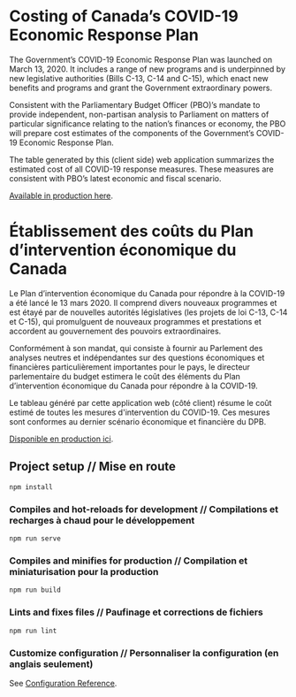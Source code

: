 # Costing of Canada’s COVID-19 Economic Response Plan
The Government’s COVID-19 Economic Response Plan was launched on March 13, 2020.  It includes a range of new programs and is underpinned by new legislative authorities (Bills C-13, C-14 and C-15), which enact new benefits and programs and grant the Government extraordinary powers.

Consistent with the Parliamentary Budget Officer (PBO)’s mandate to provide independent, non-partisan analysis to Parliament on matters of particular significance relating to the nation’s finances or economy, the PBO will prepare cost estimates of the components of the Government’s COVID-19 Economic Response Plan.

The table generated by this (client side) web application summarizes the estimated cost of all COVID-19 response measures. These measures are consistent with PBO’s latest economic and fiscal scenario.

[Available in production here](https://www.pbo-dpb.gc.ca/en/covid-19).


# Établissement des coûts du Plan d’intervention économique du Canada
Le Plan d’intervention économique du Canada pour répondre à la COVID-19 a été lancé le 13 mars 2020. Il comprend divers nouveaux programmes et est étayé par de nouvelles autorités législatives (les projets de loi C-13, C-14 et C-15), qui promulguent de nouveaux programmes et prestations et accordent au gouvernement des pouvoirs extraordinaires.

Conformément à son mandat, qui consiste à fournir au Parlement des analyses neutres et indépendantes sur des questions économiques et financières particulièrement importantes pour le pays, le directeur parlementaire du budget estimera le coût des éléments du Plan d’intervention économique du Canada pour répondre à la COVID-19.

Le tableau généré par cette application web (côté client) résume le coût estimé de toutes les mesures d'intervention du COVID-19. Ces mesures sont conformes au dernier scénario économique et financière du DPB.

[Disponible en production  ici](https://www.pbo-dpb.gc.ca/fr/covid-19).


## Project setup // Mise en route
```
npm install
```

### Compiles and hot-reloads for development // Compilations et recharges à chaud pour le développement
```
npm run serve
```

### Compiles and minifies for production // Compilation et miniaturisation pour la production
```
npm run build
```

### Lints and fixes files // Paufinage et corrections de fichiers
```
npm run lint
```

### Customize configuration // Personnaliser la configuration (en anglais seulement)
See [Configuration Reference](https://cli.vuejs.org/config/).
